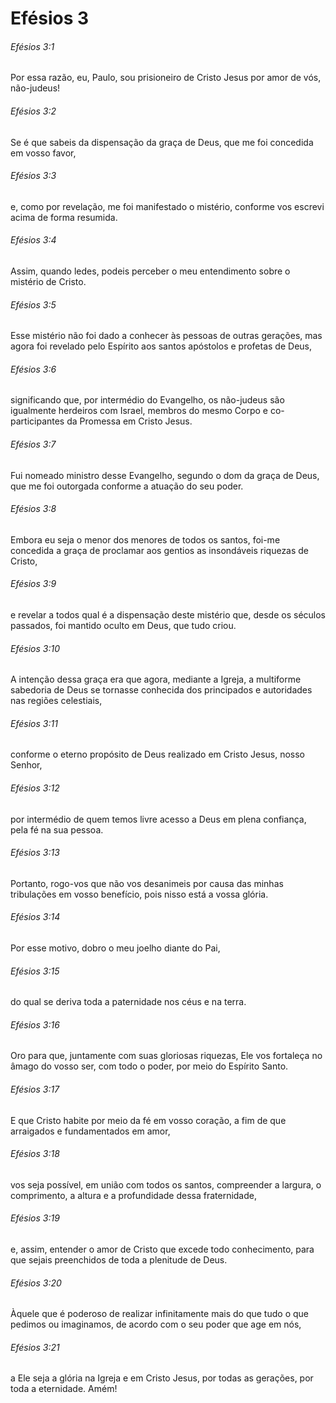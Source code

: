 # Efésios 3

###### Efésios 3:1

Por essa razão, eu, Paulo, sou prisioneiro de Cristo Jesus por amor de vós, não-judeus!

###### Efésios 3:2

Se é que sabeis da dispensação da graça de Deus, que me foi concedida em vosso favor,

###### Efésios 3:3

e, como por revelação, me foi manifestado o mistério, conforme vos escrevi acima de forma resumida.

###### Efésios 3:4

Assim, quando ledes, podeis perceber o meu entendimento sobre o mistério de Cristo.

###### Efésios 3:5

Esse mistério não foi dado a conhecer às pessoas de outras gerações, mas agora foi revelado pelo Espírito aos santos apóstolos e profetas de Deus,

###### Efésios 3:6

significando que, por intermédio do Evangelho, os não-judeus são igualmente herdeiros com Israel, membros do mesmo Corpo e co-participantes da Promessa em Cristo Jesus.

###### Efésios 3:7

Fui nomeado ministro desse Evangelho, segundo o dom da graça de Deus, que me foi outorgada conforme a atuação do seu poder.

###### Efésios 3:8

Embora eu seja o menor dos menores de todos os santos, foi-me concedida a graça de proclamar aos gentios as insondáveis riquezas de Cristo,

###### Efésios 3:9

e revelar a todos qual é a dispensação deste mistério que, desde os séculos passados, foi mantido oculto em Deus, que tudo criou.

###### Efésios 3:10

A intenção dessa graça era que agora, mediante a Igreja, a multiforme sabedoria de Deus se tornasse conhecida dos principados e autoridades nas regiões celestiais,

###### Efésios 3:11

conforme o eterno propósito de Deus realizado em Cristo Jesus, nosso Senhor,

###### Efésios 3:12

por intermédio de quem temos livre acesso a Deus em plena confiança, pela fé na sua pessoa.

###### Efésios 3:13

Portanto, rogo-vos que não vos desanimeis por causa das minhas tribulações em vosso benefício, pois nisso está a vossa glória.

###### Efésios 3:14

Por esse motivo, dobro o meu joelho diante do Pai,

###### Efésios 3:15

do qual se deriva toda a paternidade nos céus e na terra.

###### Efésios 3:16

Oro para que, juntamente com suas gloriosas riquezas, Ele vos fortaleça no âmago do vosso ser, com todo o poder, por meio do Espírito Santo.

###### Efésios 3:17

E que Cristo habite por meio da fé em vosso coração, a fim de que arraigados e fundamentados em amor,

###### Efésios 3:18

vos seja possível, em união com todos os santos, compreender a largura, o comprimento, a altura e a profundidade dessa fraternidade,

###### Efésios 3:19

e, assim, entender o amor de Cristo que excede todo conhecimento, para que sejais preenchidos de toda a plenitude de Deus.

###### Efésios 3:20

Àquele que é poderoso de realizar infinitamente mais do que tudo o que pedimos ou imaginamos, de acordo com o seu poder que age em nós,

###### Efésios 3:21

a Ele seja a glória na Igreja e em Cristo Jesus, por todas as gerações, por toda a eternidade. Amém!

